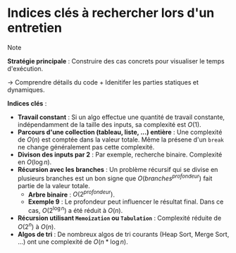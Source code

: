 # Indices clés à rechercher lors d'un entretien

> [!NOTE]
>
> **Stratégie principale** : Construire des cas concrets pour visualiser le temps d'exécution. 
>
> &rarr; Comprendre détails du code + Idenitifer les parties statiques et dynamiques.

**Indices clés** :
- **Travail constant** : Si un algo effectue une quantité de travail constante, indépendamment de la taille des inputs, sa complexité est $O(1)$.
- **Parcours d'une collection (tableau, liste, ...) entière** : Une complexité de $O(n)$ est comptée dans la valeur totale. Même la présene d'un `break` ne change généralement pas cette complexité.
- **Divison des inputs par 2** : Par exemple, recherche binaire. Complexité en $O(\log{n})$.
- **Récursion avec les branches** : Un problème récursif qui se divise en plusieurs branches est un bon signe que $O(branches^{profondeur})$ fait partie de la valeur totale. 
    - **Arbre binaire** : $O(2^{profondeur})$.
    - **Exemple 9** : Le profondeur peut influencer le résultat final. Dans ce cas, $O(2^{\log{n}})$ a été réduit à $O(n)$.
- **Récursion utilisant `Memoization` ou `Tabulation`** : Complexité réduite de $O(2^n)$ à $O(n)$.
- **Algos de tri** : De nombreux algos de tri courants (Heap Sort, Merge Sort, ...) ont une complexité de $O(n * \log{n})$.